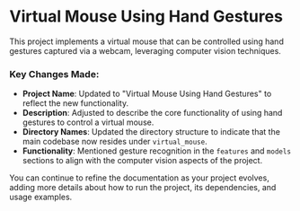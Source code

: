# Virtual Mouse Using Hand Gestures


This project implements a virtual mouse that can be controlled using hand gestures captured via a webcam, leveraging computer vision techniques.

### Key Changes Made:
- **Project Name**: Updated to "Virtual Mouse Using Hand Gestures" to reflect the new functionality.
- **Description**: Adjusted to describe the core functionality of using hand gestures to control a virtual mouse.
- **Directory Names**: Updated the directory structure to indicate that the main codebase now resides under `virtual_mouse`.
- **Functionality**: Mentioned gesture recognition in the `features` and `models` sections to align with the computer vision aspects of the project.

You can continue to refine the documentation as your project evolves, adding more details about how to run the project, its dependencies, and usage examples.


